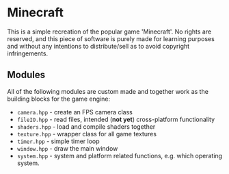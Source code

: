 # Minecraft

This is a simple recreation of the popular game 'Minecraft'. No rights are reserved,
and this piece of software is purely made for learning purposes and without any
intentions to distribute/sell as to avoid copyright infringements.

## Modules
All of the following modules are custom made and together work as the building blocks
for the game engine:
* `camera.hpp` - create an FPS camera class
* `fileIO.hpp` - read files, intended (__not yet__) cross-platform functionality
* `shaders.hpp` - load and compile shaders together
* `texture.hpp` - wrapper class for all game textures
* `timer.hpp` - simple timer loop
* `window.hpp` - draw the main window
* `system.hpp` - system and platform related functions, e.g. which operating system.
